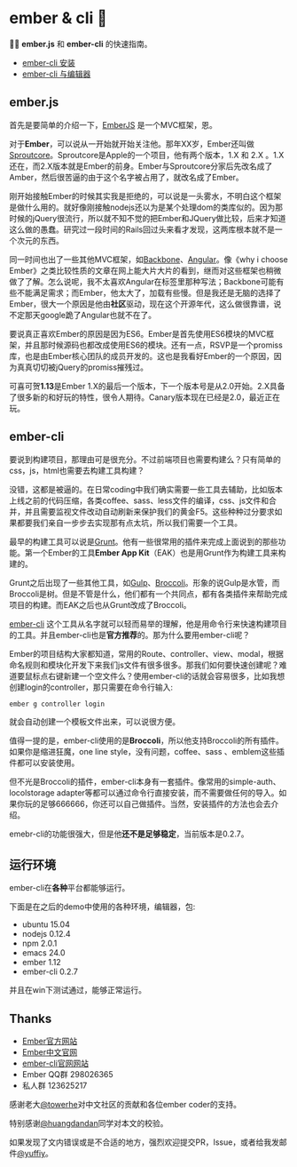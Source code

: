 ember & cli :kiss:
========

:sunflower::sunflower: **ember.js** 和 **ember-cli** 的快速指南。

* [ember-cli 安装](https://github.com/yuffiy/book/tree/master/01_ember-cli_install/README.md)
* [ember-cli 与编辑器](https://github.com/yuffiy/book/tree/master/02_ember-cli_editor/README.md)

## ember.js

首先是要简单的介绍一下，[EmberJS](emberjs.com) 是一个MVC框架，恩。

对于**Ember**，可以说从一开始就开始关注他。那年XX岁，Ember还叫做[Sproutcore](http://sproutcore.org)。Sproutcore是Apple的一个项目，他有两个版本，1.X 和 2.X 。1.X还在，而2.X版本就是Ember的前身。Ember与Sproutcore分家后先改名成了Amber，然后很苦逼的由于这个名字被占用了，就改名成了Ember。

刚开始接触Ember的时候其实我是拒绝的，可以说是一头雾水，不明白这个框架是做什么用的。就好像刚接触nodejs还以为是某个处理dom的类库似的。因为那时候的jQuery很流行，所以就不知不觉的把Ember和JQuery做比较，后来才知道这么做的愚蠢。研究过一段时间的Rails回过头来看才发现，这两库根本就不是一个次元的东西。

同一时间也出了一些其他MVC框架，如[Backbone](http://backbonejs.org)、[Angular](http://angularjs.org)。像《why i choose Ember》之类比较性质的文章在网上能大片大片的看到，继而对这些框架也稍微做了了解。怎么说呢，我不太喜欢Angular在标签里那种写法；Backbone可能有些不能满足需求；而Ember，他太大了，加载有些慢。但是我还是无脑的选择了Ember，很大一个原因是他由**社区**驱动，现在这个开源年代，这么做很靠谱，说不定那天google跪了Angular也就不在了。

要说真正喜欢Ember的原因是因为ES6。Ember是首先使用ES6模块的MVC框架，并且那时候源码也都改成使用ES6的模块。还有一点，RSVP是一个promiss库，也是由Ember核心团队的成员开发的。这也是我看好Ember的一个原因，因为真真切切被jQuery的promiss摧残过。

可喜可贺**1.13**是Ember 1.X的最后一个版本，下一个版本号是从2.0开始。2.X具备了很多新的和好玩的特性，很令人期待。Canary版本现在已经是2.0，最近正在玩。

## ember-cli

要说到构建项目，那理由可是很充分。不过前端项目也需要构建么？只有简单的css，js，html也需要去构建工具构建？

没错，这都是被逼的。在日常coding中我们确实需要一些工具去辅助，比如版本上线之前的代码压缩，各类coffee、sass、less文件的编译，css、js文件和合并，并且需要监视文件改动自动刷新来保护我们的黄金F5。这些种种过分要求如果都要我们亲自一步步去实现那有点太坑，所以我们需要一个工具。

最早的构建工具可以说是[Grunt](http://gruntjs.com)。他有一些很常用的插件来完成上面说到的那些功能。第一个Ember的工具**Ember App Kit**（EAK）也是用Grunt作为构建工具来构建的。

Grunt之后出现了一些其他工具，如[Gulp](http://gulpjs.com)、[Broccoli](https://github.com/broccolijs/broccoli)。形象的说Gulp是水管，而Broccoli是树。但是不管是什么，他们都有一个共同点，都有各类插件来帮助完成项目的构建。而EAK之后也从Grunt改成了Broccoli。

[ember-cli](http://ember-cli.com) 这个工具从名字就可以轻而易举的理解，他是用命令行来快速构建项目的工具。并且ember-cli也是**官方推荐**的。那为什么要用ember-cli呢？

Ember的项目结构大家都知道，常用的Route、controller、view、modal，根据命名规则和模块化开发下来我们js文件有很多很多。那我们如何要快速创建呢？难道要鼠标点右键新建一个空文件么？使用ember-cli的话就会容易很多，比如我想创建login的controller，那只需要在命令行输入:

```sh
ember g controller login
```

就会自动创建一个模板文件出来，可以说很方便。

值得一提的是，ember-cli使用的是**Broccoli**，所以他支持Broccoli的所有插件。如果你是缩进狂魔，one line style，没有问题，coffee、sass 、emblem这些插件都可以安装使用。

但不光是Broccoli的插件，ember-cli本身有一套插件。像常用的simple-auth、locolstorage adapter等都可以通过命令行直接安装，而不需要做任何的导入。如果你玩的足够666666，你还可以自己做插件。当然，安装插件的方法也会去介绍。

emebr-cli的功能很强大，但是他**还不是足够稳定**，当前版本是0.2.7。

## 运行环境

ember-cli在**各种**平台都能够运行。

下面是在之后的demo中使用的各种环境，编辑器，包:

* ubuntu 15.04
* nodejs 0.12.4
* npm 2.0.1
* emacs 24.0
* ember 1.12
* ember-cli 0.2.7

并且在win下测试通过，能够正常运行。

## Thanks

* [Ember官方网站](http://emberjs.com)
* [Ember中文官网](http://emberjs.cn)
* [ember-cli官网网站](http://ember-cli.com)
* Ember QQ群 298026365
* 私人群 123625217

感谢老大[@towerhe](https://github.com/towerhe)对中文社区的贡献和各位ember coder的支持。

特别感谢[@huangdandan](https://github.com/huangdandan)同学对本文的校验。

如果发现了文内错误或是不合适的地方，强烈欢迎提交PR，Issue，或者给我发邮件[@yuffiy](mailto://yfhj1990@hotmail.com)。

